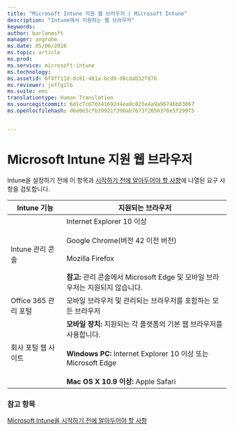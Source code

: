 ```yaml
---
title: "Microsoft Intune 지원 웹 브라우저 | Microsoft Intune"
description: "Intune에서 지원하는 웹 브라우저"
keywords: 
author: barlanmsft
manager: angrobe
ms.date: 05/06/2016
ms.topic: article
ms.prod: 
ms.service: microsoft-intune
ms.technology: 
ms.assetid: 6f4ff11d-dc81-481a-bcd9-d8cdab32f876
ms.reviewer: jeffgilb
ms.suite: ems
translationtype: Human Translation
ms.sourcegitcommit: 6d1c7c670341692d4ea0c823e4a9a96746b83067
ms.openlocfilehash: d6e0e3cfb39921f390ab7673f2656376e5f299f5


---
```


# Microsoft Intune 지원 웹 브라우저

Intune을 설정하기 전에 이 항목과 [시작하기 전에 알아두어야 할 사항](what-to-know-before-you-start-microsoft-intune.md)에 나열된 요구 사항을 검토합니다.

|Intune 기능 |지원되는 브라우저|
|---------|---------|
|Intune 관리 콘솔     |  Internet Explorer 10 이상<br /><br />Google Chrome(버전 42 이전 버전)<br /><br />Mozilla Firefox <br /><br />**참고:** 관리 콘솔에서 Microsoft Edge 및 모바일 브라우저는 지원되지 않습니다.                      
|Office 365 관리 포털     |모바일 브라우저 및 관리되는 브라우저를 포함하는 모든 브라우저  |
|회사 포털 웹 사이트     |**모바일 장치:** 지원되는 각 플랫폼의 기본 웹 브라우저를 사용합니다.   <br /><br />**Windows PC:** Internet Explorer 10 이상 또는 Microsoft Edge<br /><br />**Mac OS X 10.9 이상:** Apple Safari    |


### 참고 항목
[Microsoft Intune을 시작하기 전에 알아두어야 할 사항](what-to-know-before-you-start-microsoft-intune.md)



<!--HONumber=Aug16_HO4-->



